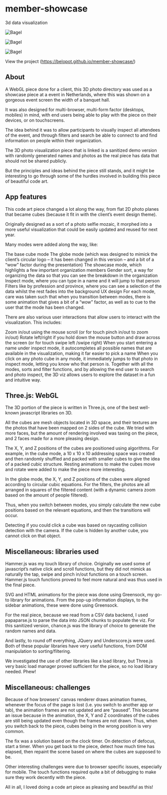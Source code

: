# member-showcase
 3d data visualization

![Bagel](https://github.com/belopot/member-showcase/blob/master/screenshots/0.gif)

![Bagel](https://github.com/belopot/member-showcase/blob/master/screenshots/1.JPG)

![Bagel](https://github.com/belopot/member-showcase/blob/master/screenshots/2.JPG)

View the project
(https://belopot.github.io/member-showcase/)

## About

A WebGL piece done for a client, this 3D photo directory was used as a showcase piece at a event in Netherlands, where this was shown on a gorgeous event screen the width of a banquet hall.

It was also designed for multi-browser, multi-form factor (desktops, mobiles) in mind, with end users being able to play with the piece on their devices, or on touchscreens.

The idea behind it was to allow participants to visually inspect all attendees of the event, and through filters and search be able to connect to and find information on people within their organization.

The 3D photo visualization piece that is linked is a sanitized demo version with randomly generated names and photos as the real piece has data that should not be shared publicly.

But the principles and ideas behind the piece still stands, and it might be interesting to go through some of the hurdles involved in building this piece of beautiful code art.

## App features
This code art piece changed a lot along the way, from flat 2D photo planes that became cubes (because it fit in with the client’s event design theme).

Originally designed as a sort of a photo selfie mozaic, it morphed into a more useful visualization that could be easily updated and reused for next year.

Many modes were added along the way, like:

The base cube mode
The globe mode (which was designed to mimick the client’s circular logo – it has been changed in this version – and a bit of a “wow” factor during the presentation)
The showcase mode, which highlights a few important organization members
Gender sort, a way for organizing the data so that you can see the breakdown in the organization
Inspect mode, where you can type in a name and it will jump to that person
Filters like by profession and province, where you can see a selection of the data whilst the rest fades into the background
UX design
For each mode, care was taken such that when you transition between modes, there is some animation that gives a bit of a “wow” factor, as well as to cue to the user that the mode has been changed.

There are also various user interactions that allow users to interact with the visualization. This includes:

Zoom in/out using the mouse scroll (or for touch pinch in/out to zoom in/out)
Rotate left/right if you hold down the mouse button and draw across the screen (or for touch swipe left /swipe right)
When you start entering a name under inspect mode, it autocompletes all possible names that are available in the visualization, making it far easier to pick a name
When you click on any photo cube in any mode, it immediately jumps to that photo in inspect mode, letting you know who that person is.
Together with all the modes, sorts and filter functions, and by allowing the end user to search and photo inspect, the 3D viz allows users to explore the dataset in a fun and intuitive way.

## Three.js: WebGL
The 3D portion of the piece is written in Three.js, one of the best well-known javascript libraries on 3D.

All the cubes are mesh objects located in 3D space, and their textures are the photos that have been mapped on 2 sides of the cube. We tried with more faces, but the amount of rendering involved was taxing on the piece, and 2 faces made for a more pleasing design.

The X, Y, and Z positions of the cubes are positioned using algorithms. For example, in the cube mode, a 10 x 10 x 10 addressing space was created and then randomly shuffled and packed with smaller cubes to give the idea of a packed cubic structure. Resting animations to make the cubes move and rotate were added to make the piece more interesting.

In the globe mode, the X, Y, and Z positions of the cubes were aligned according to circular cubic equations. For the filters, the photos are all arranged in squares of the filtered content (with a dynamic camera zoom based on the amount of people filtered).

Thus, when you switch between modes, you simply calculate the new cube positions based on the relevant equations, and then the transitions will occur.

Detecting if you could click a cube was based on raycasting collision detection with the camera. If the cube is hidden by another cube, you cannot click on that object.

## Miscellaneous: libraries used
Hammer.js was my touch library of choice. Originally we used some of javascript’s native click and scroll functions, but they did not mimick as naturally the tap, swipe and pinch in/out functions on a touch screen. Hammer.js touch functions proved to feel more natural and was thus used in the final piece.

SVG and HTML animations for the piece was done using Greensock, my go-to library for animations. From the pop-up information displays, to the sidebar animations, these were done using Greensock.

For the real piece, because we read from a CSV data backend, I used papaparse.js to parse the data into JSON chunks to populate the viz. For this sanitized version, chance.js was the library of choice to generate the random names and data.

And lastly, to round off everything, JQuery and Underscore.js were used. Both of these popular libraries have very useful functions, from DOM manipulation to sorting/filtering.

We investigated the use of other libraries like a load library, but Three.js very basic load manager proved sufficient for the piece, so no load library needed. Phew!

## Miscellaneous: challenges
Because of how browsers’ canvas renderer draws animation frames, whenever the focus of the page is lost (i.e. you switch to another app or tab), the animation frames are not updated and are “paused”. This became an issue because in the animation, the X, Y and Z coordinates of the cubes are still being updated even though the frames are not drawn. Thus, when you switch back to the piece, cubes being in the wrong position is very common.

The fix was a solution based on the clock timer. On detection of defocus, start a timer. When you get back to the piece, detect how much time has elapsed, then repaint the scene based on where the cubes are supposed to be.

Other interesting challenges were due to browser specific issues, especially for mobile. The touch functions required quite a bit of debugging to make sure they work decently with the piece.

All in all, I loved doing a code art piece as pleasing and beautiful as this!